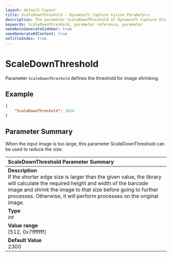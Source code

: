 ```yaml
---
layout: default-layout
title: ScaleDownThreshold - Dynamsoft Capture Vision Parameters
description: The parameter ScaleDownThreshold of Dynamsoft Capture Vision is for defining the threshold for image shrinking.
keywords: ScaleDownThreshold, parameter reference, parameter
needAutoGenerateSidebar: true
needGenerateH3Content: true
noTitleIndex: true
---
```



# ScaleDownThreshold

Parameter `ScaleDownThreshold` defines the threshold for image shrinking.

## Example

```json
{
    "ScaleDownThreshold": 1024
}
```

## Parameter Summary

When the input image is too large, this parameter ScaleDownThreshold can be used to reduce the size.

| ScaleDownThreshold Parameter Summary |
| :---------------------------------- |
| **Description**<br>If the shorter edge size is larger than the given value, the library will calculate the required height and width of the barcode image and shrink the image to that size before going to further processes. Otherwise, it will perform processes on the original image. |
| **Type**<br>*int* |
| **Value range**<br>[512, 0x7fffffff] |
| **Default Value**<br>2300 |
